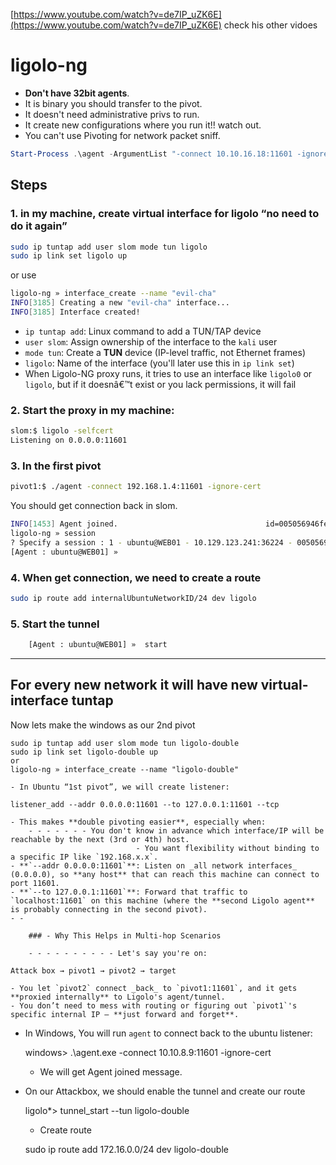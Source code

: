 [https://www.youtube.com/watch?v=de7IP_uZK6E](https://www.youtube.com/watch?v=de7IP_uZK6E) check his other vidoes

# ligolo-ng
- **Don't have 32bit agents**.
- It is binary you should transfer to the pivot.
- It doesn't need administrative privs to run.
- It create new configurations where you run it!! watch out.
- You can't use Pivoting for network packet sniff.
```powershell
Start-Process .\agent -ArgumentList "-connect 10.10.16.18:11601 -ignore-cert"
```
## Steps
### 1. in my machine, create virtual interface for ligolo “**no need to do it again**”

```sh
sudo ip tuntap add user slom mode tun ligolo  
sudo ip link set ligolo up  
```

or use
```sh
ligolo-ng » interface_create --name "evil-cha"  
INFO[3185] Creating a new "evil-cha" interface...         
INFO[3185] Interface created!

```
- `ip tuntap add`: Linux command to add a TUN/TAP device
- `user slom`: Assign ownership of the interface to the `kali` user
- `mode tun`: Create a **TUN** device (IP-level traffic, not Ethernet frames)
- `ligolo`: Name of the interface (you'll later use this in `ip link set`)
- When Ligolo-NG proxy runs, it tries to use an interface like `ligolo0` or `ligolo`, but if it doesnâ€™t exist or you lack permissions, it will fail

### 2. Start the proxy in my machine:

```sh
slom:$ ligolo -selfcert  
Listening on 0.0.0.0:11601
```

### 3. In the first pivot
```sh
pivot1:$ ./agent -connect 192.168.1.4:11601 -ignore-cert
```
   You should get connection back in slom.
```sh
INFO[1453] Agent joined.                                 id=005056946fe8 name=ubuntu@WEB01 remote="10.129.123.241:36224"  
ligolo-ng » session  
? Specify a session : 1 - ubuntu@WEB01 - 10.129.123.241:36224 - 005056946fe8  
[Agent : ubuntu@WEB01] »  
```
### 4. When get connection, we need to create a route

```sh
sudo ip route add internalUbuntuNetworkID/24 dev ligolo
```

### 5. Start the tunnel
```sh
    [Agent : ubuntu@WEB01] »  start
```

---

## For every new network it will have new virtual-interface tuntap

Now lets make the windows as our 2nd pivot
    
    sudo ip tuntap add user slom mode tun ligolo-double   
    sudo ip link set ligolo-double up  
    or  
    ligolo-ng » interface_create --name "ligolo-double"
    
    - In Ubuntu “1st pivot”, we will create listener:
    
    listener_add --addr 0.0.0.0:11601 --to 127.0.0.1:11601 --tcp
    
    - This makes **double pivoting easier**, especially when:
        - - - - - - - You don't know in advance which interface/IP will be reachable by the next (3rd or 4th) host.
                                - You want flexibility without binding to a specific IP like `192.168.x.x`.
    - **`--addr 0.0.0.0:11601`**: Listen on _all network interfaces_ (0.0.0.0), so **any host** that can reach this machine can connect to port 11601.
    - **`--to 127.0.0.1:11601`**: Forward that traffic to `localhost:11601` on this machine (where the **second Ligolo agent** is probably connecting in the second pivot).
    - -
        
        ### - Why This Helps in Multi-hop Scenarios
        
        - - - - - - - - - - Let's say you're on:
    
    Attack box → pivot1 → pivot2 → target
    
    - You let `pivot2` connect _back_ to `pivot1:11601`, and it gets **proxied internally** to Ligolo's agent/tunnel.
    - You don’t need to mess with routing or figuring out `pivot1`'s specific internal IP — **just forward and forget**.
- In Windows, You will run `agent` to connect back to the ubuntu listener:
    
    windows> .\agent.exe -connect 10.10.8.9:11601 -ignore-cert
    
    - We will get Agent joined message.
- On our Attackbox, we should enable the tunnel and create our route
    
    ligolo*> tunnel_start --tun ligolo-double 
    
    - Create route
    
    sudo ip route add 172.16.0.0/24 dev ligolo-double
